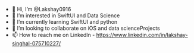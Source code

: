 - 👋 Hi, I’m @Lakshay0916
- 👀 I’m interested in SwiftUI and Data Science
- 🌱 I’m currently learning SwiftUI and python 
- 💞️ I’m looking to collaborate on iOS and data scienceProjects
- 📫 How to reach me on LinkedIn - https://www.linkedin.com/in/lakshay-singhal-075710227/

<!---
Lakshay0916/Lakshay0916 is a ✨ special ✨ repository because its `README.md` (this file) appears on your GitHub profile.
You can click the Preview link to take a look at your changes.
--->

